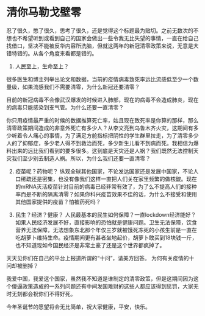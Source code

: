 # 清你马勒戈壁零


忍了很久，憋了很久，思考了很久，还是觉得这个标题最为贴切。之前无数次的不想也不希望听到或看到自己的国家会做出一些令我无比失望的事情，一直在给自己找借口，坚决不能被反华内容所洗脑，但就这两年的新冠清零政策来说，无意是大错特错的。从各个角度来看都是错的。

1. 人民至上，生命至上？

很多医生和博主列举出论文和数据，当前的疫情病毒致死率远比流感低至少一个数量级，如果流感我们不需要清零，为什么新冠还要清零？

目前的新冠病毒不会像武汉爆发的时候进入肺部，现在的病毒不会造成肺炎，现在的病毒只能感染到支气管。为什么还要一直清零？

你只用疫情最严重的时候的数据推算死亡率，姑且现在致死率是你算的那样，那么清零政策期间造成的非意外死亡有多少人？从李文亮到乌鲁木齐火灾，这期间有多少听着令人痛心的事情，为了满足方舱指标把阴性的学生群里拉走，为了清零多少人的了抑郁症，多少老人得不到救治而死，多少新生儿看不到病而死。我相信为爆料出来的远比我们看到的要多很多。这到底是天灾还是人祸？我们既然无法控制天灾我们至少别去制造人祸。所以，为什么我们还要一直清零？


2. 疫苗呢？药物呢？
纵观全球其他国家，不论发达国家还是发展中国家，不论人口稀疏还是密集，也没有像我们这样一直把人们关在家里频繁的做核酸。现在的mRNA灭活疫苗针对目前的病毒已经非常有效了，为了么不提高人们的接种率而是不断的隔离清零？如果你科兴疫苗效果不佳的话，为什么不接受和使用其他国家提供的疫苗？怕被药死吗？

3. 民生？经济？健康？
人民最基本的民生如何保障？一直lockdown经济能好？如果人民经济发展不好，直接影响的恐怕就是健康问题。卫生无法保障，饮食营养无法保障，无法想象东北那个年仅三岁就被饿死冻死的小孩生前是一直在吃胡萝卜维持生命。疫情期间更有甚者坐地起价，胡萝卜敢买到18块钱一斤，也不知道现如今国民经济是非常土豪了还是这个世界都疯掉了。


天天见你们在自己的平台上报道所谓的“十问”，请美方回答。 为何有关疫情的十问却被删掉？

我爱中国，我爱这个国家，虽然我不知道是谁制定的清零政策，但是这期间因为这个傻逼政策造成的一系列问题还有中间发国难财的这些人都应该得到惩罚，大家无时无刻都会祝你们不得好死。

今年圣诞节的愿望将会无比简单，祝大家健康，平安，快乐。
